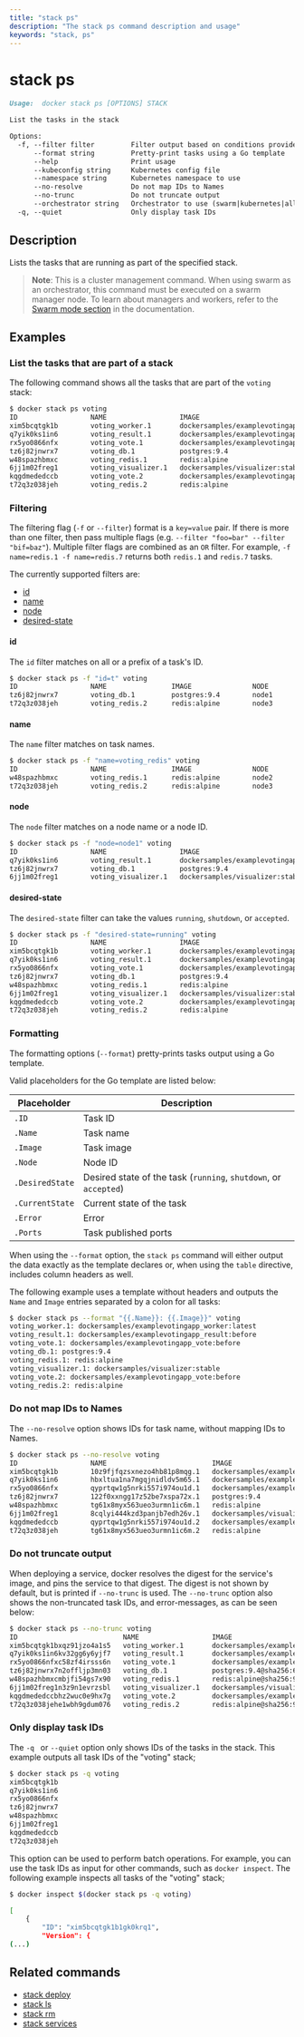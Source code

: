 ```yaml
---
title: "stack ps"
description: "The stack ps command description and usage"
keywords: "stack, ps"
---
```


# stack ps

```markdown
Usage:  docker stack ps [OPTIONS] STACK

List the tasks in the stack

Options:
  -f, --filter filter         Filter output based on conditions provided
      --format string         Pretty-print tasks using a Go template
      --help                  Print usage
      --kubeconfig string     Kubernetes config file
      --namespace string      Kubernetes namespace to use
      --no-resolve            Do not map IDs to Names
      --no-trunc              Do not truncate output
      --orchestrator string   Orchestrator to use (swarm|kubernetes|all)
  -q, --quiet                 Only display task IDs
```

## Description

Lists the tasks that are running as part of the specified stack.

> **Note**: This is a cluster management command. When using swarm as an orchestrator,
> this command must be executed on a swarm manager node. To learn about managers
> and workers, refer to the [Swarm mode section](https://docs.docker.com/engine/swarm/)
> in the documentation.

## Examples

### List the tasks that are part of a stack

The following command shows all the tasks that are part of the `voting` stack:

```bash
$ docker stack ps voting
ID                  NAME                  IMAGE                                          NODE   DESIRED STATE  CURRENT STATE          ERROR  PORTS
xim5bcqtgk1b        voting_worker.1       dockersamples/examplevotingapp_worker:latest   node2  Running        Running 2 minutes ago
q7yik0ks1in6        voting_result.1       dockersamples/examplevotingapp_result:before   node1  Running        Running 2 minutes ago
rx5yo0866nfx        voting_vote.1         dockersamples/examplevotingapp_vote:before     node3  Running        Running 2 minutes ago
tz6j82jnwrx7        voting_db.1           postgres:9.4                                   node1  Running        Running 2 minutes ago
w48spazhbmxc        voting_redis.1        redis:alpine                                   node2  Running        Running 3 minutes ago
6jj1m02freg1        voting_visualizer.1   dockersamples/visualizer:stable                node1  Running        Running 2 minutes ago
kqgdmededccb        voting_vote.2         dockersamples/examplevotingapp_vote:before     node2  Running        Running 2 minutes ago
t72q3z038jeh        voting_redis.2        redis:alpine                                   node3  Running        Running 3 minutes ago
```

### Filtering

The filtering flag (`-f` or `--filter`) format is a `key=value` pair. If there
is more than one filter, then pass multiple flags (e.g. `--filter "foo=bar" --filter "bif=baz"`).
Multiple filter flags are combined as an `OR` filter. For example,
`-f name=redis.1 -f name=redis.7` returns both `redis.1` and `redis.7` tasks.

The currently supported filters are:

* [id](#id)
* [name](#name)
* [node](#node)
* [desired-state](#desired-state)

#### id

The `id` filter matches on all or a prefix of a task's ID.

```bash
$ docker stack ps -f "id=t" voting
ID                  NAME                IMAGE               NODE         DESIRED STATE       CURRENTSTATE            ERROR  PORTS
tz6j82jnwrx7        voting_db.1         postgres:9.4        node1        Running             Running 14 minutes ago
t72q3z038jeh        voting_redis.2      redis:alpine        node3        Running             Running 14 minutes ago
```

#### name

The `name` filter matches on task names.

```bash
$ docker stack ps -f "name=voting_redis" voting
ID                  NAME                IMAGE               NODE         DESIRED STATE       CURRENTSTATE            ERROR  PORTS
w48spazhbmxc        voting_redis.1      redis:alpine        node2        Running             Running 17 minutes ago
t72q3z038jeh        voting_redis.2      redis:alpine        node3        Running             Running 17 minutes ago
```

#### node

The `node` filter matches on a node name or a node ID.

```bash
$ docker stack ps -f "node=node1" voting
ID                  NAME                  IMAGE                                          NODE   DESIRED STATE  CURRENT STATE          ERROR  PORTS
q7yik0ks1in6        voting_result.1       dockersamples/examplevotingapp_result:before   node1  Running        Running 18 minutes ago
tz6j82jnwrx7        voting_db.1           postgres:9.4                                   node1  Running        Running 18 minutes ago
6jj1m02freg1        voting_visualizer.1   dockersamples/visualizer:stable                node1  Running        Running 18 minutes ago
```

#### desired-state

The `desired-state` filter can take the values `running`, `shutdown`, or `accepted`.

```bash
$ docker stack ps -f "desired-state=running" voting
ID                  NAME                  IMAGE                                          NODE   DESIRED STATE  CURRENT STATE           ERROR  PORTS
xim5bcqtgk1b        voting_worker.1       dockersamples/examplevotingapp_worker:latest   node2  Running        Running 21 minutes ago
q7yik0ks1in6        voting_result.1       dockersamples/examplevotingapp_result:before   node1  Running        Running 21 minutes ago
rx5yo0866nfx        voting_vote.1         dockersamples/examplevotingapp_vote:before     node3  Running        Running 21 minutes ago
tz6j82jnwrx7        voting_db.1           postgres:9.4                                   node1  Running        Running 21 minutes ago
w48spazhbmxc        voting_redis.1        redis:alpine                                   node2  Running        Running 21 minutes ago
6jj1m02freg1        voting_visualizer.1   dockersamples/visualizer:stable                node1  Running        Running 21 minutes ago
kqgdmededccb        voting_vote.2         dockersamples/examplevotingapp_vote:before     node2  Running        Running 21 minutes ago
t72q3z038jeh        voting_redis.2        redis:alpine                                   node3  Running        Running 21 minutes ago
```

### Formatting

The formatting options (`--format`) pretty-prints tasks output using a Go template.

Valid placeholders for the Go template are listed below:

Placeholder     | Description
----------------|------------------------------------------------------------------------------------------
`.ID`           | Task ID
`.Name`         | Task name
`.Image`        | Task image
`.Node`         | Node ID
`.DesiredState` | Desired state of the task (`running`, `shutdown`, or `accepted`)
`.CurrentState` | Current state of the task
`.Error`        | Error
`.Ports`        | Task published ports

When using the `--format` option, the `stack ps` command will either
output the data exactly as the template declares or, when using the
`table` directive, includes column headers as well.

The following example uses a template without headers and outputs the
`Name` and `Image` entries separated by a colon for all tasks:

```bash
$ docker stack ps --format "{{.Name}}: {{.Image}}" voting
voting_worker.1: dockersamples/examplevotingapp_worker:latest
voting_result.1: dockersamples/examplevotingapp_result:before
voting_vote.1: dockersamples/examplevotingapp_vote:before
voting_db.1: postgres:9.4
voting_redis.1: redis:alpine
voting_visualizer.1: dockersamples/visualizer:stable
voting_vote.2: dockersamples/examplevotingapp_vote:before
voting_redis.2: redis:alpine
```

### Do not map IDs to Names

The `--no-resolve` option shows IDs for task name, without mapping IDs to Names.

```bash
$ docker stack ps --no-resolve voting
ID                  NAME                          IMAGE                                          NODE                        DESIRED STATE  CURRENT STATE            ERROR  PORTS
xim5bcqtgk1b        10z9fjfqzsxnezo4hb81p8mqg.1   dockersamples/examplevotingapp_worker:latest   qaqt4nrzo775jrx6detglho01   Running        Running 30 minutes ago
q7yik0ks1in6        hbxltua1na7mgqjnidldv5m65.1   dockersamples/examplevotingapp_result:before   mxpaef1tlh23s052erw88a4w5   Running        Running 30 minutes ago
rx5yo0866nfx        qyprtqw1g5nrki557i974ou1d.1   dockersamples/examplevotingapp_vote:before     kanqcxfajd1r16wlnqcblobmm   Running        Running 31 minutes ago
tz6j82jnwrx7        122f0xxngg17z52be7xspa72x.1   postgres:9.4                                   mxpaef1tlh23s052erw88a4w5   Running        Running 31 minutes ago
w48spazhbmxc        tg61x8myx563ueo3urmn1ic6m.1   redis:alpine                                   qaqt4nrzo775jrx6detglho01   Running        Running 31 minutes ago
6jj1m02freg1        8cqlyi444kzd3panjb7edh26v.1   dockersamples/visualizer:stable                mxpaef1tlh23s052erw88a4w5   Running        Running 31 minutes ago
kqgdmededccb        qyprtqw1g5nrki557i974ou1d.2   dockersamples/examplevotingapp_vote:before     qaqt4nrzo775jrx6detglho01   Running        Running 31 minutes ago
t72q3z038jeh        tg61x8myx563ueo3urmn1ic6m.2   redis:alpine                                   kanqcxfajd1r16wlnqcblobmm   Running        Running 31 minutes ago
```

### Do not truncate output

When deploying a service, docker resolves the digest for the service's
image, and pins the service to that digest. The digest is not shown by
default, but is printed if `--no-trunc` is used. The `--no-trunc` option
also shows the non-truncated task IDs, and error-messages, as can be seen below:

```bash
$ docker stack ps --no-trunc voting
ID                          NAME                  IMAGE                                                                                                                 NODE   DESIRED STATE  CURREN STATE           ERROR  PORTS
xim5bcqtgk1bxqz91jzo4a1s5   voting_worker.1       dockersamples/examplevotingapp_worker:latest@sha256:3e4ddf59c15f432280a2c0679c4fc5a2ee5a797023c8ef0d3baf7b1385e9fed   node2  Running        Runnin 32 minutes ago
q7yik0ks1in6kv32gg6y6yjf7   voting_result.1       dockersamples/examplevotingapp_result:before@sha256:83b56996e930c292a6ae5187fda84dd6568a19d97cdb933720be15c757b7463   node1  Running        Runnin 32 minutes ago
rx5yo0866nfxc58zf4irsss6n   voting_vote.1         dockersamples/examplevotingapp_vote:before@sha256:8e64b182c87de902f2b72321c89b4af4e2b942d76d0b772532ff27ec4c6ebf6     node3  Running        Runnin 32 minutes ago
tz6j82jnwrx7n2offljp3mn03   voting_db.1           postgres:9.4@sha256:6046af499eae34d2074c0b53f9a8b404716d415e4a03e68bc1d2f8064f2b027                                   node1  Running        Runnin 32 minutes ago
w48spazhbmxcmbjfi54gs7x90   voting_redis.1        redis:alpine@sha256:9cd405cd1ec1410eaab064a1383d0d8854d1ef74a54e1e4a92fb4ec7bdc3ee7                                   node2  Running        Runnin 32 minutes ago
6jj1m02freg1n3z9n1evrzsbl   voting_visualizer.1   dockersamples/visualizer:stable@sha256:f924ad66c8e94b10baaf7bdb9cd491ef4e982a1d048a56a17e02bf5945401e5                node1  Running        Runnin 32 minutes ago
kqgdmededccbhz2wuc0e9hx7g   voting_vote.2         dockersamples/examplevotingapp_vote:before@sha256:8e64b182c87de902f2b72321c89b4af4e2b942d76d0b772532ff27ec4c6ebf6     node2  Running        Runnin 32 minutes ago
t72q3z038jehe1wbh9gdum076   voting_redis.2        redis:alpine@sha256:9cd405cd1ec1410eaab064a1383d0d8854d1ef74a54e1e4a92fb4ec7bdc3ee7                                   node3  Running        Runnin 32 minutes ago
```

### Only display task IDs

The `-q ` or `--quiet` option only shows IDs of the tasks in the stack.
This example outputs all task IDs of the "voting" stack;

```bash
$ docker stack ps -q voting
xim5bcqtgk1b
q7yik0ks1in6
rx5yo0866nfx
tz6j82jnwrx7
w48spazhbmxc
6jj1m02freg1
kqgdmededccb
t72q3z038jeh
```

This option can be used to perform batch operations. For example, you can use
the task IDs as input for other commands, such as `docker inspect`. The
following example inspects all tasks of the "voting" stack;

```bash
$ docker inspect $(docker stack ps -q voting)

[
    {
        "ID": "xim5bcqtgk1b1gk0krq1",
        "Version": {
(...)
```

## Related commands

* [stack deploy](stack_deploy.md)
* [stack ls](stack_ls.md)
* [stack rm](stack_rm.md)
* [stack services](stack_services.md)
